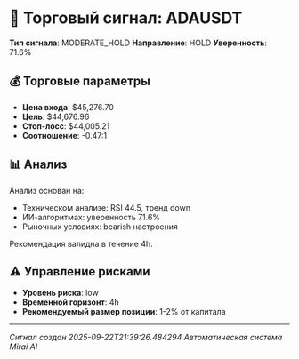
# 🎯 Торговый сигнал: ADAUSDT

**Тип сигнала**: MODERATE_HOLD
**Направление**: HOLD
**Уверенность**: 71.6%

## 💰 Торговые параметры
- **Цена входа**: $45,276.70
- **Цель**: $44,676.96
- **Стоп-лосс**: $44,005.21
- **Соотношение**: -0.47:1

## 📊 Анализ

Анализ основан на:
- Техническом анализе: RSI 44.5, тренд down
- ИИ-алгоритмах: уверенность 71.6%
- Рыночных условиях: bearish настроения

Рекомендация валидна в течение 4h.
        

## ⚠️ Управление рисками
- **Уровень риска**: low
- **Временной горизонт**: 4h
- **Рекомендуемый размер позиции**: 1-2% от капитала

---
*Сигнал создан 2025-09-22T21:39:26.484294*
*Автоматическая система Mirai AI*
        